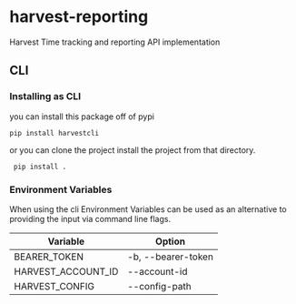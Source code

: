 # harvest-reporting
Harvest Time tracking and reporting API implementation

## CLI

### Installing as CLI

you can install this package off of pypi

` pip install harvestcli `

or you can clone the project install the project from that directory.

` pip install .`

### Environment Variables

When using the cli Environment Variables can be used as an alternative to
providing the input via command line flags.

| Variable | Option |
| -------- | ------ |
| BEARER_TOKEN | -b, --bearer-token |
| HARVEST_ACCOUNT_ID | --account-id |
| HARVEST_CONFIG | --config-path |

